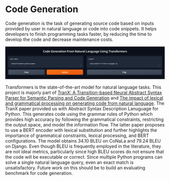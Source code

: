 # Code Generation
Code generation is the task of generating source code based on inputs provided by user in natural language or code into code snippets. It helps developers to finish programming tasks faster, by reducing the time to develop the code and decrease maintenance costs.

![Example](/assets/images/example.png)

Transformers is the state-of-the-art model for natural language tasks. This project is majorly part of [TranX: A Transition-based Neural Abstract Syntax Parser for Semantic Parsing and Code Generation](https://aclanthology.org/D18-2002/) and [The impact of lexical and grammatical processing on generating code from natural language](https://arxiv.org/abs/2202.13972). The TranX paper provided us with Abstract Syntax Description Lanuguage for Python. This generates code using the grammar rules of Python which provides high accuracy by following the grammatical constraints, restricting the output space, and model the information flow. The latter paper proposes to use a BERT encoder with lexical substitution and further highlights the importance of grammatical constraints, lexical processing, and BERT configurations. The model obtains 34.10 BLEU on CoNaLa and 79.24 BLEU on Django. Even though BLEU is frequently employed in the literature, they are not ideal metrics, particularly since high BLEU scores do not ensure that the code will be executable or correct. Since multiple Python programs can solve a single natural language query, even an exact match is unsatisfactory. Future work on this should be to build an evaluating benchmark for code generation. 

